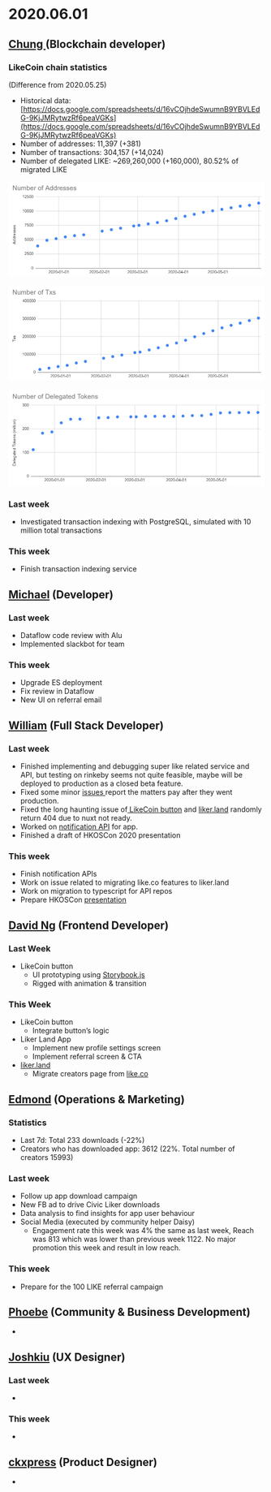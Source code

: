# 2020.06.01





## [Chung ](https://like.co/chungwu)\(Blockchain developer\)

### LikeCoin chain statistics

\(Difference from 2020.05.25\)

* Historical data: [https://docs.google.com/spreadsheets/d/16vCOjhdeSwumnB9YBVLEdG-9KjJMRytwzRf6peaVGKs](https://docs.google.com/spreadsheets/d/16vCOjhdeSwumnB9YBVLEdG-9KjJMRytwzRf6peaVGKs)
* Number of addresses: 11,397 \(+381\)
* Number of transactions: 304,157 \(+14,024\)
* Number of delegated LIKE: ~269,260,000 \(+160,000\), 80.52% of migrated LIKE

![](../.gitbook/assets/image%20%2846%29.png)

![](../.gitbook/assets/image%20%2844%29.png)

![](../.gitbook/assets/image%20%2845%29.png)

### Last week

* Investigated transaction indexing with PostgreSQL, simulated with 10 million total transactions

### This week

* Finish transaction indexing service

## [Michael](httsp://like.co/michaelcheung) \(Developer\)

### Last week

* Dataflow code review with Alu
* Implemented slackbot for team

### This week

* Upgrade ES deployment
* Fix review in Dataflow
* New UI on referral email

## [William](https://like.co/williamchong007) \(Full Stack Developer\)

### Last week

* Finished implementing and debugging super like related service and API, but testing on rinkeby seems not quite feasible, maybe will be deployed to production as a closed beta feature.
* Fixed some minor [issues ](https://github.com/likecoin/like-co/pull/1433)report the matters pay after they went production.
* Fixed the long haunting issue of[ LikeCoin button](https://github.com/likecoin/likecoin-button/pull/262) and [liker.land](https://github.com/likecoin/liker-land/pull/256) randomly return 404 due to nuxt not ready.
* Worked on [notification API](https://github.com/likecoin/likecoin-api-public/pull/148) for app.
* Finished a draft of HKOSCon 2020 presentation

### This week

* Finish notification APIs
* Work on issue related to migrating like.co features to liker.land
* Work on migration to typescript for API repos
* Prepare HKOSCon [presentation](https://hkoscon.org/2020/topics/open-default-trying-run-startup-open-source-culture-mind/)

## [David Ng](https://github.com/nwingt) \(Frontend Developer\)

### Last Week

* LikeCoin button
  * UI prototyping using [Storybook.js](https://nwingt.github.io/likecoin-button)
  * Rigged with animation & transition

### This Week

* LikeCoin button
  * Integrate button’s logic
* Liker Land App
  * Implement new profile settings screen
  * Implement referral screen & CTA
* [liker.land](https://liker.land)
  * Migrate creators page from [like.co](https://like.co)

## [E**dmond**](https://like.co/edmondyu) **\(Operations & Marketing\)**

### **Statistics**

* Last 7d: Total 233 downloads \(-22%\)
* Creators who has downloaded app: 3612 \(22%.  Total number of creators 15993\)

### **Last week**

* Follow up app download campaign
* New FB ad to drive Civic Liker downloads
* Data analysis to find insights for app user behaviour
* Social Media \(executed by community helper Daisy\)
  * Engagement rate this week was 4% the same as last week, Reach was 813 which was lower than previous week 1122. No major promotion this week and result in low reach.

### This week

* Prepare for the 100 LIKE referral campaign 

## [Phoebe](https://like.co/phoebe_fb) \(Community & Business Development\) <a id="fbf6"></a>

* 
## [Joshkiu](https://like.co/joshkiu) \(UX Designer\)

### Last week

* 
### This week

* 
## [ckxpress](https://like.co/ckxpress) \(Product Designer\) <a id="fbf6"></a>

* 
